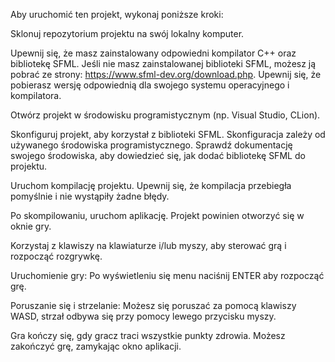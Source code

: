 Aby uruchomić ten projekt, wykonaj poniższe kroki:

Sklonuj repozytorium projektu na swój lokalny komputer.

Upewnij się, że masz zainstalowany odpowiedni kompilator C++ oraz bibliotekę SFML. Jeśli nie masz zainstalowanej biblioteki SFML, możesz ją pobrać ze strony: https://www.sfml-dev.org/download.php. Upewnij się, że pobierasz wersję odpowiednią dla swojego systemu operacyjnego i kompilatora.

Otwórz projekt w środowisku programistycznym (np. Visual Studio, CLion).

Skonfiguruj projekt, aby korzystał z biblioteki SFML. Skonfiguracja zależy od używanego środowiska programistycznego. Sprawdź dokumentację swojego środowiska, aby dowiedzieć się, jak dodać bibliotekę SFML do projektu.

Uruchom kompilację projektu. Upewnij się, że kompilacja przebiegła pomyślnie i nie wystąpiły żadne błędy.

Po skompilowaniu, uruchom aplikację. Projekt powinien otworzyć się w oknie gry.

Korzystaj z klawiszy na klawiaturze i/lub myszy, aby sterować grą i rozpocząć rozgrywkę.

Uruchomienie gry: Po wyświetleniu się menu naciśnij ENTER aby rozpocząć grę.

Poruszanie się i strzelanie: Możesz się poruszać za pomocą klawiszy WASD, strzał odbywa się przy pomocy lewego przycisku myszy.

Gra kończy się, gdy gracz traci wszystkie punkty zdrowia. Możesz zakończyć grę, zamykając okno aplikacji.